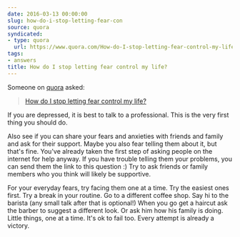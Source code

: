 ```yaml
---
date: 2016-03-13 00:00:00
slug: how-do-i-stop-letting-fear-con
source: quora
syndicated:
- type: quora
  url: https://www.quora.com/How-do-I-stop-letting-fear-control-my-life/answer/Roy-Tang
tags:
- answers
title: How do I stop letting fear control my life?
---
```


Someone on [quora](https://quora.com) asked:

> [How do I stop letting fear control my life?](https://www.quora.com/How-do-I-stop-letting-fear-control-my-life/answer/Roy-Tang)


If you are depressed, it is best to talk to a professional. This is the very first thing you should do.

Also see if you can share your fears and anxieties with friends and family and ask for their support. Maybe you also fear telling them about it, but that's fine. You've already taken the first step of asking people on the internet for help anyway. If you have trouble telling them your problems, you can send them the link to this question :) Try to ask friends or family members who you think will likely be supportive.

For your everyday fears, try facing them one at a time. Try the easiest ones first. Try a break in your routine. Go to a different coffee shop. Say hi to the barista (any small talk after that is optional!) When you go get a haircut ask the barber to suggest a different look. Or ask him how his family is doing. Little things, one at a time. It's ok to fail too. Every attempt is already a victory.